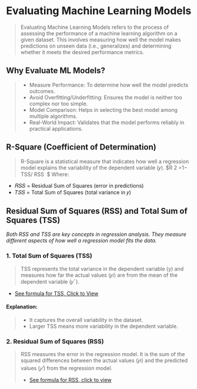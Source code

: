 # Evaluating Machine Learning Models
>Evaluating Machine Learning Models refers to the process of assessing the performance of a machine learning algorithm on a given dataset. This involves measuring how well the model makes predictions on unseen data (i.e., generalizes) and determining whether it meets the desired performance metrics.

## Why Evaluate ML Models?
> + Measure Performance: To determine how well the model predicts outcomes.
> + Avoid Overfitting/Underfitting: Ensures the model is neither too complex nor too simple.
> + Model Comparison: Helps in selecting the best model among multiple algorithms.
> + Real-World Impact: Validates that the model performs reliably in practical applications.

## R-Square (Coefficient of Determination)
> R-Square is a statistical measure that indicates how well a regression model explains the variability of the dependent variable (𝑦).
$R 
2
 =1− 
TSS/
RSS
​
$
> Where:
+ 𝑅𝑆𝑆 = Residual Sum of Squares (error in predictions)
+ 𝑇𝑆𝑆 = Total Sum of Squares (total variance in 𝑦)

## Residual Sum of Squares (RSS) and Total Sum of Squares (TSS)
_Both RSS and TSS are key concepts in regression analysis. They measure different aspects of how well a regression model fits the data._

### 1. Total Sum of Squares (TSS)
> TSS represents the total variance in the dependent variable (y) and measures how far the actual values (𝑦𝑖) are from the mean of the dependent variable (𝑦ˉ).
+ [See formula for TSS, Click to View](https://ibb.co/pbZ4vVV)
  
#### Explanation:
> + It captures the overall variability in the dataset.
> + Larger TSS means more variability in the dependent variable.

### 2. Residual Sum of Squares (RSS)
> RSS measures the error in the regression model. It is the sum of the squared differences between the actual values (𝑦i) and the predicted values ($𝑦^𝑖$) from the regression model.
> + [See formula for RSS, click to view](https://ibb.co/mNhzP5f)

